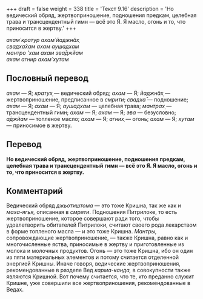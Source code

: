 +++
draft = false
weight = 338
title = 'Текст 9.16'
description = 'Но ведический обряд, жертвоприношение, подношения предкам, целебная трава и трансцендентный гимн — всё это Я. Я масло, огонь и то, что приносится в жертву.'
+++

_ахам̇ кратур ахам̇ йаджн̃ах̣  
свадха̄хам ахам аушадхам  
мантро ’хам ахам эва̄джйам  
ахам агнир ахам̇ хутам_

## Пословный перевод

_ахам_ — Я; _кратух̣_ — ведический обряд; _ахам_ — Я; _йаджн̃ах̣_ — жертвоприношение, предписанное в _смрити_; _свадха̄_ — подношение; _ахам_ — Я; _ахам_ — Я; _аушадхам_ — целебная трава; _мантрах̣_ — трансцендентный гимн; _ахам_ — Я; _ахам_ — Я; _эва_ — безусловно; _а̄джйам_ — топленое масло; _ахам_ — Я; _агних̣_ — огонь; _ахам_ — Я; _хутам_ — приносимое в жертву.

## Перевод

**Но ведический обряд, жертвоприношение, подношения предкам, целебная трава и трансцендентный гимн — всё это Я. Я масло, огонь и то, что приносится в жертву.**

## Комментарий

Ведический обряд _джьотиштома_ — это тоже Кришна, так же как и _маха-ягья,_ описанная в _смрити_. Подношения Питрилоке, то есть жертвоприношение, которое совершают ради того, чтобы удовлетворить обитателей Питрилоки, считают своего рода лекарством в форме топленого масла — и это тоже Кришна. _Мантры,_ сопровождающие жертвоприношение, — также Кришна, равно как и многочисленные яства, приносимые в жертву и приготовленные из молока и молочных продуктов. Огонь — это тоже Кришна, ибо он один из пяти материальных элементов и потому считается отделенной энергией Кришны. Иначе говоря, ведические жертвоприношения, рекомендованные в разделе Вед _карма-канда,_ в совокупности также являются Кришной. Вот почему считается, что те, кто преданно служит Кришне, уже совершили все жертвоприношения, рекомендованные в Ведах.
